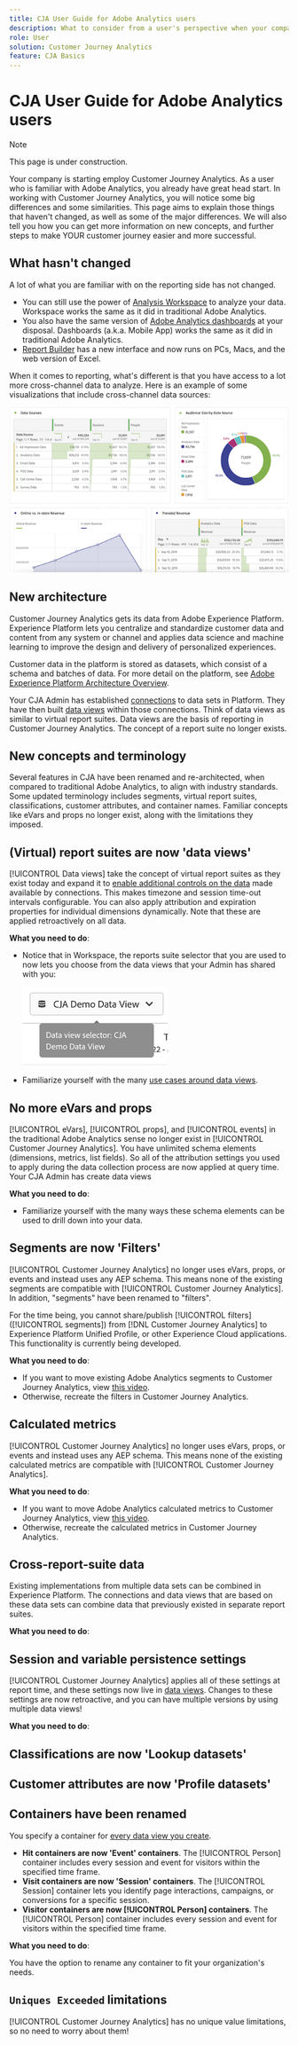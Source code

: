 ```yaml
---
title: CJA User Guide for Adobe Analytics users
description: What to consider from a user's perspective when your company moves data from Adobe Analytics to Customer Journey Analytics
role: User
solution: Customer Journey Analytics
feature: CJA Basics
---
```


# CJA User Guide for Adobe Analytics users

>[!NOTE]
>
>This page is under construction.

Your company is starting employ Customer Journey Analytics. As a user who is familiar with Adobe Analytics, you already have great head start. In working with Customer Journey Analytics, you will notice some big differences and some similarities. This page aims to explain those things that haven't changed, as well as some of the major differences. We will also tell you how you can get more information on new concepts, and further steps to make YOUR customer journey easier and more successful.

## What hasn't changed

A lot of what you are familiar with on the reporting side has not changed. 

* You can still use the power of [Analysis Workspace](/help/analysis-workspace/home.md) to analyze your data. Workspace works the same as it did in traditional Adobe Analytics.
* You also have the same version of [Adobe Analytics dashboards](/help/mobile-app/home.md) at your disposal. Dashboards (a.k.a. Mobile App) works the same as it did in traditional Adobe Analytics. 
* [Report Builder](/help/report-builder/report-buider-overview.md) has a new interface and now runs on PCs, Macs, and the web version of Excel. 

When it comes to reporting, what's different is that you have access to a lot more cross-channel data to analyze. Here is an example of some visualizations that include cross-channel data sources:

![multi-channel-visualizations](assets/cross-channel.png)

## New architecture

Customer Journey Analytics gets its data from Adobe Experience Platform. Experience Platform lets you centralize and standardize customer data and content from any system or channel and applies data science and machine learning to improve the design and delivery of personalized experiences. 

Customer data in the platform is stored as datasets, which consist of a schema and batches of data. For more detail on the platform, see [Adobe Experience Platform Architecture Overview](https://experienceleague.adobe.com/docs/platform-learn/tutorials/intro-to-platform/basic-architecture.html?lang=en).

Your CJA Admin has established [connections](/help/connections/create-connection.md) to data sets in Platform. They have then built [data views](/help/data-views/data-views.md) within those connections. Think of data views as similar to virtual report suites. Data views are the basis of reporting in Customer Journey Analytics. The concept of a report suite no longer exists.

## New concepts and terminology

Several features in CJA have been renamed and re-architected, when compared to traditional Adobe Analytics, to align with industry standards. Some updated terminology includes segments, virtual report suites, classifications, customer attributes, and container names. Familiar concepts like eVars and props no longer exist, along with the limitations they imposed.

## (Virtual) report suites are now 'data views'

[!UICONTROL Data views] take the concept of virtual report suites as they exist today and expand it to [enable additional controls on the data](/help/data-views/create-dataview.md) made available by connections. This makes timezone and session time-out intervals configurable. You can also apply attribution and expiration properties for individual dimensions dynamically. Note that these are applied retroactively on all data.

**What you need to do**:

* Notice that in Workspace, the reports suite selector that you are used to now lets you choose from the data views that your Admin has shared with you:

   ![data-view-selector](assets/data-views.png)

* Familiarize yourself with the many [use cases around data views](/help/data-views/data-views-usecases.md).

## No more eVars and props

[!UICONTROL eVars], [!UICONTROL props], and [!UICONTROL events] in the traditional Adobe Analytics sense no longer exist in [!UICONTROL Customer Journey Analytics]. You have unlimited schema elements (dimensions, metrics, list fields). So all of the attribution settings you used to apply during the data collection process are now applied at query time. Your CJA Admin has create data views

**What you need to do**:

* Familiarize yourself with the many ways these schema elements can be used to drill down into your data.

## Segments are now 'Filters'

[!UICONTROL Customer Journey Analytics] no longer uses eVars, props, or events and instead uses any AEP schema. This means none of the existing segments are compatible with [!UICONTROL Customer Journey Analytics]. In addition, "segments" have been renamed to "filters".

For the time being, you cannot share/publish [!UICONTROL filters] ([!UICONTROL segments]) from [!DNL Customer Journey Analytics] to Experience Platform Unified Profile, or other Experience Cloud applications. This functionality is currently being developed.

**What you need to do**:

* If you want to move existing Adobe Analytics segments to Customer Journey Analytics, view [this video](https://experienceleague.adobe.com/docs/customer-journey-analytics-learn/tutorials/moving-adobe-analytics-segments-to-customer-journey-analytics.html?lang=en).
* Otherwise, recreate the filters in Customer Journey Analytics.

## Calculated metrics

[!UICONTROL Customer Journey Analytics] no longer uses eVars, props, or events and instead uses any AEP schema. This means none of the existing calculated metrics are compatible with [!UICONTROL Customer Journey Analytics]. 

**What you need to do**:

* If you want to move Adobe Analytics calculated metrics to Customer Journey Analytics, view [this video](https://experienceleague.adobe.com/docs/customer-journey-analytics-learn/tutorials/moving-your-calculated-metrics-from-adobe-analytics-to-customer-journey-analytics.html?lang=en).
* Otherwise, recreate the calculated metrics in Customer Journey Analytics.


## Cross-report-suite data

Existing implementations from multiple data sets can be combined in Experience Platform. The connections and data views that are based on these data sets can combine data that previously existed in separate report suites. 

**What you need to do**:

## Session and variable persistence settings

[!UICONTROL Customer Journey Analytics] applies all of these settings at report time, and these settings now live in [data views](help/data-views/component-settings/persistence.md). Changes to these settings are now retroactive, and you can have multiple versions by using multiple data views! 

**What you need to do**:

## Classifications are now 'Lookup datasets'



## Customer attributes are now 'Profile datasets'


## Containers have been renamed 

You specify a container for [every data view you create](https://experienceleague.adobe.com/docs/analytics-platform/using/cja-dataviews/create-dataview.html?lang=en#containers). 
* **Hit containers are now 'Event' containers**. The [!UICONTROL Person] container includes every session and event for visitors within the specified time frame. 
* **Visit containers are now 'Session' containers**. The [!UICONTROL Session] container lets you identify page interactions, campaigns, or conversions for a specific session.
* **Visitor containers are now [!UICONTROL Person] containers**. The [!UICONTROL Person] container includes every session and event for visitors within the specified time frame.

**What you need to do**:

You have the option to rename any container to fit your organization's needs.


## `Uniques Exceeded` limitations

[!UICONTROL Customer Journey Analytics] has no unique value limitations, so no need to worry about them!
